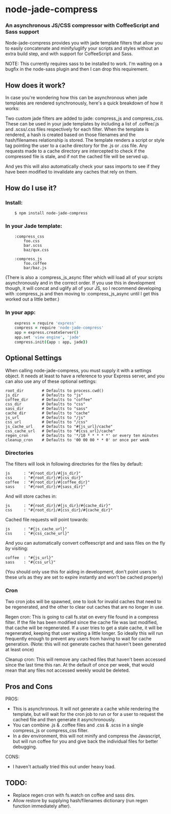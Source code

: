 node-jade-compress
==================
### An asynchronous JS/CSS compressor with CoffeeScript and Sass support ###

Node-jade-compress provides you with jade template filters that allow you to easily
concatenate and minify/uglify your scripts and styles without an extra build step, and with
support for CoffeeScript and Sass.

NOTE: This currently requires sass to be installed to work. I'm waiting on a bugfix in the node-sass
plugin and then I can drop this requirement.

How does it work?
-----------------

In case you're wondering how this can be asynchronous when jade templates are rendered synchronously,
here's a quick breakdown of how it works:

Two custom jade filters are added to jade: compress_js and compress_css. These can be used in your
jade templates by including a list of .coffee/.js and .scss/.css files respectively for each filter.
When the template is rendered, a hash is created based on those filenames and the hash/filenames
relationship is stored. The template renders a script or style tag pointing the user to a cache
directory for the .js or .css file. Any requests made to a cache directory are intercepted to 
check if the compressed file is stale, and if not the cached file will be served up.

And yes this will also automatically check your sass imports to see if they have been modified to
invalidate any caches that rely on them.


How do I use it?
----------------

### Install: ###
```
    $ npm install node-jade-compress
```

### In your Jade template: ###
```jade
    :compress_css
        foo.css
        bar.scss
        baz/qux.css

    :compress_js
        foo.coffee
        bar/baz.js
```
(There is also a :compress_js_async filter which will load all of your scripts asynchronously and in
the correct order. If you use this in development though, it will concat and uglify all of your JS,
so I recommend developing with :compress_js and then moving to :compress_js_async until I get this
worked out a little better.)

### In your app: ###
```CoffeeScript
    express = require 'express'
    compress = require 'node-jade-compress'
    app = express.createServer()
    app.set 'view engine', 'jade'
    compress.init({app : app, jade})
```

Optional Settings
-----------------
When calling node-jade-compress, you must supply it with a settings object.
It needs at least to have a reference to your Express server, and you can also
use any of these optional settings:

    root_dir        # Defaults to process.cwd()
    js_dir          # Defaults to "js"  
    coffee_dir      # Defaults to "coffee"
    css_dir         # Defaults to "css"
    sass_dir        # Defaults to "sass"
    cache_dir       # Defaults to "cache"
    js_url          # Defaults to "/js"
    css_url         # Defaults to "/css"
    js_cache_url    # Defaults to "#{js_url}/cache"
    css_cache_url   # Defaults to "#{css_url}/cache"
    regen_cron      # Defaults to '*/10 * * * * *' or every ten minutes
    cleanup_cron    # Defaults to '00 00 00 * * 0' or once per week

### Directories ###
The filters will look in following directories for the files by default:
```
js      : "#{root_dir}/#{js_dir}"
css     : "#{root_dir}/#{css_dir}"
coffee  : "#{root_dir}/#{coffee_dir}"
sass    : "#{root_dir}/#{sass_dir}"
```

And will store caches in:
```
js      : "#{root_dir}/#{js_dir}/#{cache_dir}"
css     : "#{root_dir}/#{css_dir}/#{cache_dir}"
```

Cached file requests will point towards:
```
js      : "#{js_cache_url}"
css     : "#{css_cache_url}"
```

And you can automatically convert coffeescript and and sass files on the fly by visiting:
```
coffee  : "#{js_url}"
sass    : "#{css_url}"
```
(You should only use this for aiding in development, don't point users to these urls as they
are set to expire instantly and won't be cached properly)

### Cron ###
Two cron jobs will be spawned, one to look for invalid caches that need to be regenerated, and
the other to clear out caches that are no longer in use. 

Regen cron: This is going to call fs.stat on every file found in a compress filter. If the file
has been modified since the cache file was last modified, that cache will be regenerated. If a 
user tries to get a stale cache, it will be regenerated, keeping that user waiting a little longer.
So ideally this will run frequently enough to prevent any users from having to wait for cache
generation. (Note: this will not generate caches that haven't been generated at least once)

Cleanup cron: This will remove any cached files that haven't been accessed since the last time this
ran. At the default of once per week, that would mean that any files not accessed weekly would be
deleted.

Pros and Cons
-------------

PROS:
* This is asynchronous. It will not generate a cache while rendering the template, but will wait for the cron job to run or for a user to request the cached file and then generate it asynchronously.
* You can combine .js &amp; .coffee files and .css &amp; .scss in a single compress_js or compress_css filter.
* In a dev environment, this will not minify and compress the Javascript, but will run coffee for you and give back the individual files for better debugging.

CONS:
* I haven't actually tried this out under heavy load.

TODO:
-----
* Replace regen cron with fs.watch on coffee and sass dirs.
* Allow restore by supplying hash/filenames dictionary (run regen function immediately after).

